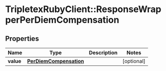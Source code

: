 # TripletexRubyClient::ResponseWrapperPerDiemCompensation

## Properties
Name | Type | Description | Notes
------------ | ------------- | ------------- | -------------
**value** | [**PerDiemCompensation**](PerDiemCompensation.md) |  | [optional] 


